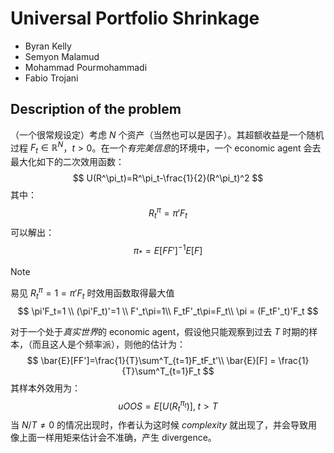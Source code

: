 # Universal Portfolio Shrinkage
- Byran Kelly
- Semyon Malamud
- Mohammad Pourmohammadi
- Fabio Trojani

## Description of the problem
（一个很常规设定）考虑 $N$ 个资产（当然也可以是因子）。其超额收益是一个随机过程 $F_t \in \mathbb{R}^N$，$t>0$。在一个*有完美信息*的环境中，一个 economic agent 会去最大化如下的二次效用函数：
$$
U(R^\pi_t)=R^\pi_t-\frac{1}{2}(R^\pi_t)^2
$$
其中：
$$
R^\pi_t=\pi'F_t
$$
可以解出：
$$
\pi_*=E[FF']^{-1}E[F]
$$
> [!NOTE]
> 易见 $R^\pi_t=1=\pi'F_t$ 时效用函数取得最大值
> $$
\pi'F_t=1 \\
(\pi'F_t)'=1 \\
F'_t\pi=1\\
F_tF'_t\pi=F_t\\
\pi = (F_tF'_t)'F_t
$$

对于一个处于*真实世界*的 economic agent，假设他只能观察到过去 $T$ 时期的样本，（而且这人是个频率派），则他的估计为：
$$
\bar{E}[FF']=\frac{1}{T}\sum^T_{t=1}F_tF_t'\\
\bar{E}[F] = \frac{1}{T}\sum^T_{t=1}F_t
$$
其样本外效用为：
$$
u{OOS}=E[U(R^{\pi_t}_t)],\;t>T
$$
当 $N/T \neq 0$ 的情况出现时，作者认为这时候 *complexity* 就出现了，并会导致用像上面一样用矩来估计会不准确，产生 divergence。